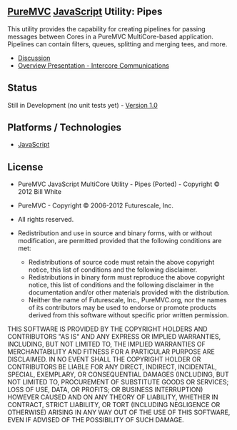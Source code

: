 ## [PureMVC](http://puremvc.github.com/) [JavaScript](https://github.com/PureMVC/puremvc-js-multicore-framework/wiki) Utility: Pipes
This utility provides the capability for creating pipelines for passing messages between Cores in a PureMVC MultiCore-based application. Pipelines can contain filters, queues, splitting and merging tees, and more.

* [Discussion](http://forums.puremvc.org/index.php)
* [Overview Presentation - Intercore Communications](http://puremvc.tv/#P002/T220)

## Status
Still in Development (no unit tests yet) - [Version 1.0](https://github.com/PureMVC/puremvc-js-util-pipes/blob/master/VERSION)

## Platforms / Technologies
* [JavaScript](http://en.wikipedia.org/wiki/JavaScript)

## License
* PureMVC JavaScript MultiCore Utility - Pipes (Ported) - Copyright © 2012 Bill White
* PureMVC - Copyright © 2006-2012 Futurescale, Inc.
* All rights reserved.

* Redistribution and use in source and binary forms, with or without modification, are permitted provided that the following conditions are met:

  * Redistributions of source code must retain the above copyright notice, this list of conditions and the following disclaimer.
  * Redistributions in binary form must reproduce the above copyright notice, this list of conditions and the following disclaimer in the documentation and/or other materials provided with the distribution.
  * Neither the name of Futurescale, Inc., PureMVC.org, nor the names of its contributors may be used to endorse or promote products derived from this software without specific prior written permission.

THIS SOFTWARE IS PROVIDED BY THE COPYRIGHT HOLDERS AND CONTRIBUTORS "AS IS" AND ANY EXPRESS OR IMPLIED WARRANTIES, INCLUDING, BUT NOT LIMITED TO, THE IMPLIED WARRANTIES OF MERCHANTABILITY AND FITNESS FOR A PARTICULAR PURPOSE ARE DISCLAIMED. IN NO EVENT SHALL THE COPYRIGHT HOLDER OR CONTRIBUTORS BE LIABLE FOR ANY DIRECT, INDIRECT, INCIDENTAL, SPECIAL, EXEMPLARY, OR CONSEQUENTIAL DAMAGES (INCLUDING, BUT NOT LIMITED TO, PROCUREMENT OF SUBSTITUTE GOODS OR SERVICES; LOSS OF USE, DATA, OR PROFITS; OR BUSINESS INTERRUPTION) HOWEVER CAUSED AND ON ANY THEORY OF LIABILITY, WHETHER IN CONTRACT, STRICT LIABILITY, OR TORT (INCLUDING NEGLIGENCE OR OTHERWISE) ARISING IN ANY WAY OUT OF THE USE OF THIS SOFTWARE, EVEN IF ADVISED OF THE POSSIBILITY OF SUCH DAMAGE.
